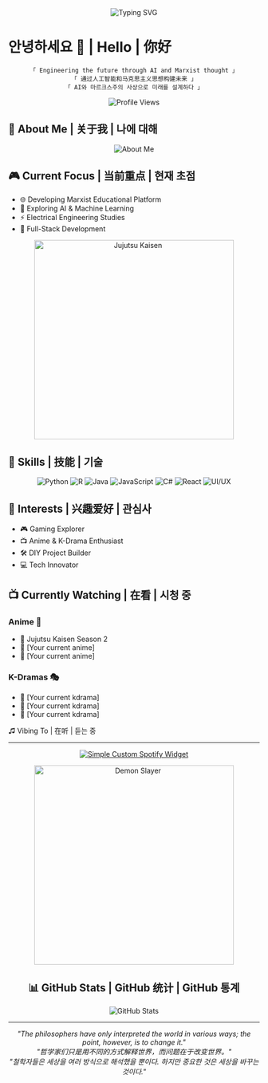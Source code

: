 <div align="center">

<img src="https://readme-typing-svg.herokuapp.com?font=Fira+Code&weight=600&size=30&pause=1000&color=FFD700&center=true&vCenter=true&width=535&lines=Hello%2C+welcome+to+my+page" alt="Typing SVG" />

</div>

# 안녕하세요 👋 | Hello | 你好

<div align="center">
  
```
「 Engineering the future through AI and Marxist thought 」
「 通过人工智能和马克思主义思想构建未来 」
「 AI와 마르크스주의 사상으로 미래를 설계하다 」
```

![Profile Views](https://komarev.com/ghpvc/?username=Tanjiro05-netizen&color=blueviolet)

</div>

## 🌌 About Me | 关于我 | 나에 대해

<div align="center">
<img src="https://readme-typing-svg.herokuapp.com?font=Fira+Code&size=15&duration=1000&pause=500&color=FFD700&center=true&vCenter=true&multiline=true&repeat=true&width=435&height=240&lines=self.name+%3D+%22Anon%2FMM%22;self.role+%3D+%22Engineer+%26+AI+Enthusiast%22;self.location+%3D+%5BChengdu%2C+Hangzhou%5D;self.age+%3D+26;self.current_focus+%3D+%22Marxist+Website+Development%22;self.languages+%3D+%5BPython%2C+R%2C+Java%2C+JS%2C+C%2B%2C+C%23%5D;self.interests+%3D+%5BAnime%2C+Gaming%2C+K-Dramas%5D" alt="About Me" />
</div>

## 🎮 Current Focus | 当前重点 | 현재 초점

- 🌐 Developing Marxist Educational Platform
- 🤖 Exploring AI & Machine Learning
- ⚡ Electrical Engineering Studies
- 🔧 Full-Stack Development

<div align="center">
<img src="https://64.media.tumblr.com/a5f5f3bba7ff79e98a54eaeb754ef516/3a79b9d52ff67eae-5f/s1280x1920/2b4a69598fcd171e1f22ba9976113920113e31e6.gifv" width="400" alt="Jujutsu Kaisen"/>
</div>

## 💫 Skills | 技能 | 기술

<div align="center">

![Python](https://img.shields.io/badge/Python-14354C?style=for-the-badge&logo=python&logoColor=white)
![R](https://img.shields.io/badge/R-276DC3?style=for-the-badge&logo=r&logoColor=white)
![Java](https://img.shields.io/badge/Java-ED8B00?style=for-the-badge&logo=openjdk&logoColor=white)
![JavaScript](https://img.shields.io/badge/JavaScript-F7DF1E?style=for-the-badge&logo=javascript&logoColor=black)
![C#](https://img.shields.io/badge/C%23-239120?style=for-the-badge&logo=c-sharp&logoColor=white)
![React](https://img.shields.io/badge/React-20232A?style=for-the-badge&logo=react&logoColor=61DAFB)
![UI/UX](https://img.shields.io/badge/UI%2FUX-FF4088?style=for-the-badge&logo=figma&logoColor=white)

</div>

## 🌟 Interests | 兴趣爱好 | 관심사

- 🎮 Gaming Explorer
- 📺 Anime & K-Drama Enthusiast
- 🛠️ DIY Project Builder
- 💻 Tech Innovator

## 📺 Currently Watching | 在看 | 시청 중

### Anime 🍜
- 🌟 Jujutsu Kaisen Season 2
- 🌟 [Your current anime]
- 🌟 [Your current anime]

### K-Dramas 🎭
- 🌟 [Your current kdrama]
- 🌟 [Your current kdrama]
- 🌟 [Your current kdrama]

♫ Vibing To | 在听 | 듣는 중
___


<div align="center">

[![Simple Custom Spotify Widget](https://img.shields.io/badge/Currently%20Listening-39naxI2F1PoGszYuQ0bUFp-1DB954?style=for-the-badge&logo=spotify&logoColor=white)](https://open.spotify.com/track/39naxI2F1PoGszYuQ0bUFp?si=ec1cce06deee4079)

<div align="center">
<img src="https://www.icegif.com/wp-content/uploads/tanjiro-kamado-icegif-2.gif" width="400" alt="Demon Slayer"/>
</div>

## 📊 GitHub Stats | GitHub 统计 | GitHub 통계

<div align="center">

![GitHub Stats](https://github-readme-stats.vercel.app/api?username=Tanjiro05-netizen&show_icons=true&theme=tokyonight)

</div>

---

<div align="center">

*"The philosophers have only interpreted the world in various ways; the point, however, is to change it."*  
*"哲学家们只是用不同的方式解释世界，而问题在于改变世界。"*  
*"철학자들은 세상을 여러 방식으로 해석했을 뿐이다. 하지만 중요한 것은 세상을 바꾸는 것이다."*

</div>
